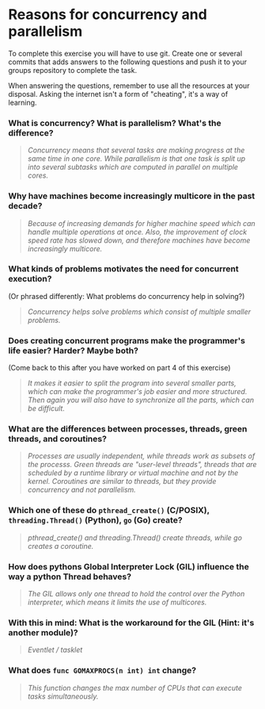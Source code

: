 # Reasons for concurrency and parallelism


To complete this exercise you will have to use git. Create one or several commits that adds answers to the following questions and push it to your groups repository to complete the task.

When answering the questions, remember to use all the resources at your disposal. Asking the internet isn't a form of "cheating", it's a way of learning.

 ### What is concurrency? What is parallelism? What's the difference?
 > *Concurrency means that several tasks are making progress at the same time in one core. While parallelism is that one task is split up into several subtasks which are computed in parallel on multiple cores.*
 
 ### Why have machines become increasingly multicore in the past decade?
 > *Because of increasing demands for higher machine speed which can handle multiple operations at once. Also, the improvement of clock speed rate has slowed down, and therefore machines have become increasingly multicore.*
 
 ### What kinds of problems motivates the need for concurrent execution?
 (Or phrased differently: What problems do concurrency help in solving?)
 > *Concurrency helps solve problems which consist of multiple smaller problems.*
 
 ### Does creating concurrent programs make the programmer's life easier? Harder? Maybe both?
 (Come back to this after you have worked on part 4 of this exercise)
 > *It makes it easier to split the program into several smaller parts, which can make the programmer's job easier and more structured. Then again you will also have to synchronize all the parts, which can be difficult.*
 
 ### What are the differences between processes, threads, green threads, and coroutines?
 > *Processes are usually independent, while threads work as subsets of the processs. Green threads are "user-level threads", threads that are scheduled by a runtime library or virtual machine and not by the kernel. Coroutines are similar to threads, but they provide concurrency and not parallelism.*
 
 ### Which one of these do `pthread_create()` (C/POSIX), `threading.Thread()` (Python), `go` (Go) create?
 > *pthread_create() and threading.Thread() create threads, while go creates a coroutine.*
 
 ### How does pythons Global Interpreter Lock (GIL) influence the way a python Thread behaves?
 > *The GIL allows only one thread to hold the control over the Python interpreter, which means it limits the use of multicores.*
 
 ### With this in mind: What is the workaround for the GIL (Hint: it's another module)?
 > *Eventlet / tasklet*
 
 ### What does `func GOMAXPROCS(n int) int` change? 
 > *This function changes the max number of CPUs that can execute tasks simultaneously.*

